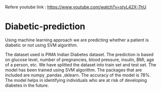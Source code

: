 Refere youtube link :
https://www.youtube.com/watch?v=styL42X-7hU

# Diabetic-prediction
Using machine learning approach we are predicting whether a patient is diabetic or not using SVM algorithm.

The dataset used is PIMA Indian Diabetes dataset. The prediction is based on glucose level, number of pregnancies, blood pressure, insulin, BMI, age of a person, etc. We have splitted the dataset into train set and test set.
The model has been trained using SVM algorithm. The packages that are included are numpy ,pandas ,sklearn. The accuracy of the model is 78%. The model helps in identifying individuals who are at risk of developing diabetes in the future.
